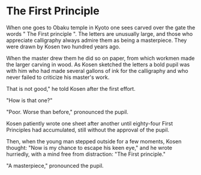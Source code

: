 # The First Principle

When one goes to Obaku temple in Kyoto one sees carved over the gate the words " The First principle ". The letters are unusually large, and those who appreciate calligraphy always admire them as being a masterpiece. They were drawn by Kosen two hundred years ago.

When the master drew them he did so on paper, from which workmen made the larger carving in wood. As Kosen sketched the letters a bold pupil was with him who had made several gallons of ink for the calligraphy and who never failed to criticize his master's work.

That is not good," he told Kosen after the first effort.

"How is that one?"

"Poor. Worse than before," pronounced the pupil.

Kosen patiently wrote one sheet after another until eighty-four First Principles had accumulated, still without the approval of the pupil.

Then, when the young man stepped outside for a few moments, Kosen thought: "Now is my chance to escape his keen eye," and he wrote hurriedly, with a mind free from distraction: "The First principle."

"A masterpiece," pronounced the pupil.
